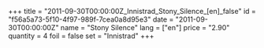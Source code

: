 +++
title = "2011-09-30T00:00:00Z_Innistrad_Stony_Silence_[en]_false"
id = "f56a5a73-5f10-4f97-989f-7cea0a8d95e3"
date = "2011-09-30T00:00:00Z"
name = "Stony Silence"
lang = ["en"]
price = "2.90"
quantity = 4
foil = false
set = "Innistrad"
+++
